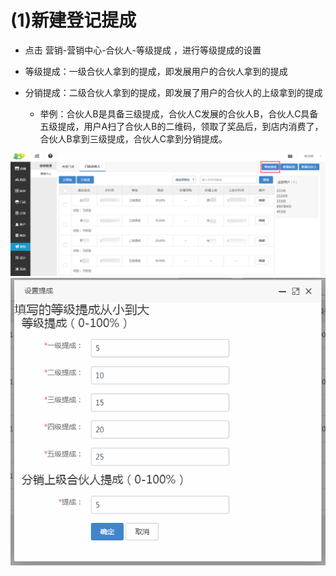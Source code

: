 # (1)新建登记提成

*   点击 营销-营销中心-合伙人-等级提成 ，进行等级提成的设置

*   等级提成：一级合伙人拿到的提成，即发展用户的合伙人拿到的提成

*   分销提成：二级合伙人拿到的提成，即发展了用户的合伙人的上级拿到的提成

    *   举例：合伙人B是具备三级提成，合伙人C发展的合伙人B，合伙人C具备五级提成，用户A扫了合伙人B的二维码，领取了奖品后，到店内消费了，合伙人B拿到三级提成，合伙人C拿到分销提成。

![](images/screenshot_1554801733040.jpg)
![](images/screenshot_1554801735923.jpg)

